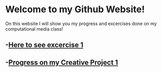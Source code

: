 # Welcome to my Github Website! 

On this website I will show you my progress and excercises done on my computational media class!

## -[Here to see excercise 1](other.md)
 
## -[Progress on my Creative Project 1](project.md)
